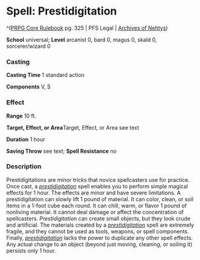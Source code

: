 # Spell: Prestidigitation

^([PRPG Core Rulebook][ss-prestidigitation] pg. 325 | PFS Legal | [Archives of Nehtys][sn-prestidigitation])

**School** universal; **Level** arcanist 0, bard 0, magus 0, skald 0, sorcerer/wizard 0

### Casting

**Casting Time** 1 standard action  

**Components** V, S

### Effect

**Range** 10 ft.  

**Target, Effect, or Area**Target, Effect, or Area see text  

**Duration** 1 hour  

**Saving Throw** see text; **Spell Resistance** no

### Description

Prestidigitations are minor tricks that novice spellcasters use for practice. Once cast, a _[prestidigitation]_ spell enables you to perform simple magical effects for 1 hour. The effects are minor and have severe limitations. A prestidigitation can slowly lift 1 pound of material. It can color, clean, or soil items in a 1-foot cube each round. It can chill, warm, or flavor 1 pound of nonliving material. It cannot deal damage or affect the concentration of spellcasters. _Prestidigitation_ can create small objects, but they look crude and artificial. The materials created by a _[prestidigitation]_ spell are extremely fragile, and they cannot be used as tools, weapons, or spell components. Finally, _[prestidigitation]_ lacks the power to duplicate any other spell effects. Any actual change to an object (beyond just moving, cleaning, or soiling it) persists only 1 hour.

[ss-prestidigitation]: http://paizo.com/pathfinderRPG/v57
[sn-prestidigitation]: http://www.archivesofnethys.com/SpellDisplay.aspx?ItemName=Prestidigitation
[prestidigitation]: http://www.archivesofnethys.com/SpellDisplay.aspx?ItemName=prestidigitation